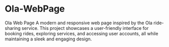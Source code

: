 # Ola-WebPage
 Ola Web Page A modern and responsive web page inspired by the Ola ride-sharing service. This project showcases a user-friendly interface for booking rides, exploring services, and accessing user accounts, all while maintaining a sleek and engaging design.
